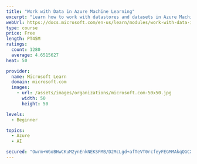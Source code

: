 ```yaml
---
title: "Work with Data in Azure Machine Learning"
excerpt: "Learn how to work with datastores and datasets in Azure Machine Learning."
webUrl: https://docs.microsoft.com/en-us/learn/modules/work-with-data-in-aml/
type: course
price: Free
length: PT45M
ratings:
  count: 1280
  average: 4.6515627
heat: 50

provider:
  name: Microsoft Learn
  domain: microsoft.com
  images:
    - url: /assets/images/organizations/microsoft.com-50x50.jpg
      width: 50
      height: 50

levels:
  - Beginner

topics:
  - Azure
  - AI

secured: "Owrm+WGoBHwCKuM2ynEnkNEKSFMB/D2McLgd+afTeVT0rcfeyFEGMMAkqQGCXl/hKOXNeoJpWfNZNMtD01l7T/8zaEvAYEayfBMHKDOtyuDHiRKV46rSndS0DVDYwg2lt95JWeP5/5GIDre7M1nrtCvhxtvuyl05yaFLS1efWzvJadTikdu1D1zbkQYhUEZu9X81BGpjSEkY8llBpY/+1tfIsqW+sZJIBV+yKzJSbKCIbazOi9hutjqk/NM5bP9a5kKfS71NMsoymO4IfSsSEjSK7Bh+1TcxcO66UpvXVBVs3pJeXArrpS2UlMefiJXKTU6BoB1aHRs8TTs0hs8QfFXkqaGgpK4xgMY80thVia+YaRk+E3Xefha9GlSDCIirtqsy2mt3zZyqVNs6vfUflgf5YmRdQFGcrIqctCoXVsU=;qeTcjLSEmyHjZe/WYBMnIQ=="
---
```


